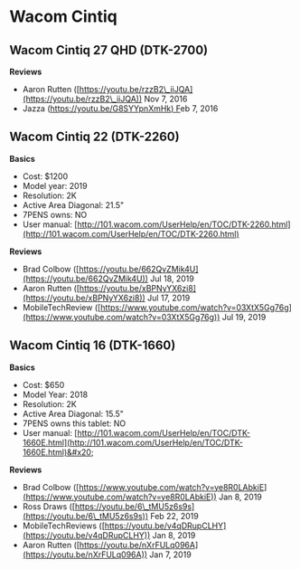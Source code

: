 # Wacom Cintiq

## Wacom Cintiq 27 QHD (DTK-2700)

**Reviews**

* Aaron Rutten ([https://youtu.be/rzzB2\_iiJQA](https://youtu.be/rzzB2\_iiJQA)) Nov 7, 2016
* Jazza ([https://youtu.be/G8SYYpnXmHk) F](https://youtu.be/G8SYYpnXmHk)eb 7, 2016&#x20;

## Wacom Cintiq 22 (DTK-2260)

**Basics**

* Cost: $1200
* Model year: 2019
* Resolution: 2K
* Active Area Diagonal: 21.5"
* 7PENS owns: NO
* User manual: [http://101.wacom.com/UserHelp/en/TOC/DTK-2260.html](http://101.wacom.com/UserHelp/en/TOC/DTK-2260.html)

**Reviews**

* Brad Colbow ([https://youtu.be/662QvZMik4U](https://youtu.be/662QvZMik4U)) Jul 18, 2019
* Aaron Rutten ([https://youtu.be/xBPNyYX6zi8](https://youtu.be/xBPNyYX6zi8)) Jul 17, 2019
* MobileTechReview ([https://www.youtube.com/watch?v=03XtX5Gg76g](https://www.youtube.com/watch?v=03XtX5Gg76g)) Jul 19, 2019

## Wacom Cintiq 16 (DTK-1660)

**Basics**

* Cost: $650
* Model Year: 2018
* Resolution: 2K
* Active Area Diagonal: 15.5"
* 7PENS owns this tablet: NO
* User manual: [http://101.wacom.com/UserHelp/en/TOC/DTK-1660E.html](http://101.wacom.com/UserHelp/en/TOC/DTK-1660E.html)&#x20;

**Reviews**

* Brad Colbow ([https://www.youtube.com/watch?v=ye8R0LAbkiE](https://www.youtube.com/watch?v=ye8R0LAbkiE)) Jan 8, 2019
* Ross Draws ([https://youtu.be/6\_tMU5z6s9s](https://youtu.be/6\_tMU5z6s9s)) Feb 22, 2019
* MobileTechReviews ([https://youtu.be/v4qDRupCLHY](https://youtu.be/v4qDRupCLHY)) Jan 8, 2019
* Aaron Rutten ([https://youtu.be/nXrFULq096A](https://youtu.be/nXrFULq096A)) Jan 7, 2019
